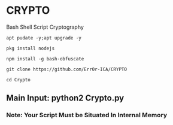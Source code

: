 # CRYPTO
Bash Shell Script Cryptography

```
apt pudate -y;apt upgrade -y

pkg install nodejs

npm install -g bash-obfuscate

git clone https://github.com/Err0r-ICA/CRYPTO

cd Crypto
```

## Main Input: python2 Crypto.py

### Note: Your Script Must be Situated In Internal Memory
